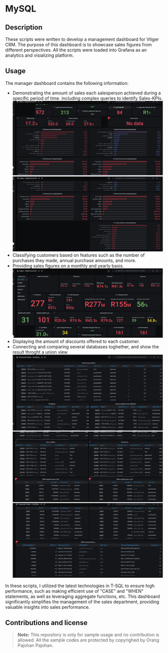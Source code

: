 # MySQL

## Description

These scripts were written to develop a management dashboard for Vtiger CRM. The purpose of this dashboard is to showcase sales figures from different perspectives.
All the scripts were loaded into Grafana as an analytics and visializing platform.


## Usage
The manager dashboard contains the following information:
<ul>
  <li>Demonstrating the amount of sales each salesperson achieved during a specific period of time. including complex queries to identify Sales-KPIs.

<div><img src="img/sales-force-kpi-2.png"/></div>
<div><img src="img/sales-force-kpi-3.png"/></div>
</li>
    <li>Classifying customers based on features such as the number of purchases they made, annual purchase amounts, and more.</li>
    <li>	Providing sales figures on a monthly and yearly basis.
    <div><img src="img/sales-force-kpi.png"/></div>
    </li>
    <li>Displaying the amount of discounts offered to each customer.</li>
    <li>Connecting and comparing several databases toghether, and show the result throght a union view
     <div><img src="img/Financial-Conflicts.png"/></div>
       <div><img src="img/Financial-Conflicts-2.png"/></div>
       <div><img src="img/Financial-Conflicts-3.png"/></div>
    </li>
 
  
</ul>
	
 <div>
In these scripts, I utilized the latest technologies in T-SQL to ensure high performance, such as making efficient use of "CASE" and "WHEN" statements, as well as leveraging aggregate functions, etc.
This dashboard significantly simplifies the management of the sales department, providing valuable insights into sales performance.
   </div>

   
## Contributions and license

> **Note:** This repository is only for sample usage and no contribution is allowed.
> All the sample codes are protected by copyrighed by Orang Pajohan Pajohan. 

